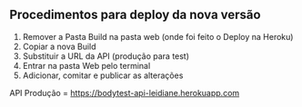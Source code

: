 ## Procedimentos para deploy da nova versão

1) Remover a Pasta Build na pasta web (onde foi feito o Deploy na Heroku)
2) Copiar a nova Build
3) Substituir a URL da API (produção para test)
4) Entrar na pasta Web pelo terminal
5) Adicionar, comitar e publicar as alterações

API Produção = https://bodytest-api-leidiane.herokuapp.com